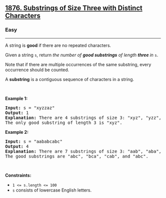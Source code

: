 <h2><a href="https://leetcode.com/problems/substrings-of-size-three-with-distinct-characters/">1876. Substrings of Size Three with Distinct Characters</a></h2><h3>Easy</h3><hr><div style="user-select: auto;"><p style="user-select: auto;">A string is <strong style="user-select: auto;">good</strong> if there are no repeated characters.</p>

<p style="user-select: auto;">Given a string <code style="user-select: auto;">s</code>​​​​​, return <em style="user-select: auto;">the number of <strong style="user-select: auto;">good substrings</strong> of length <strong style="user-select: auto;">three </strong>in </em><code style="user-select: auto;">s</code>​​​​​​.</p>

<p style="user-select: auto;">Note that if there are multiple occurrences of the same substring, every occurrence should be counted.</p>

<p style="user-select: auto;">A <strong style="user-select: auto;">substring</strong> is a contiguous sequence of characters in a string.</p>

<p style="user-select: auto;">&nbsp;</p>
<p style="user-select: auto;"><strong style="user-select: auto;">Example 1:</strong></p>

<pre style="user-select: auto;"><strong style="user-select: auto;">Input:</strong> s = "xyzzaz"
<strong style="user-select: auto;">Output:</strong> 1
<strong style="user-select: auto;">Explanation:</strong> There are 4 substrings of size 3: "xyz", "yzz", "zza", and "zaz". 
The only good substring of length 3 is "xyz".
</pre>

<p style="user-select: auto;"><strong style="user-select: auto;">Example 2:</strong></p>

<pre style="user-select: auto;"><strong style="user-select: auto;">Input:</strong> s = "aababcabc"
<strong style="user-select: auto;">Output:</strong> 4
<strong style="user-select: auto;">Explanation:</strong> There are 7 substrings of size 3: "aab", "aba", "bab", "abc", "bca", "cab", and "abc".
The good substrings are "abc", "bca", "cab", and "abc".
</pre>

<p style="user-select: auto;">&nbsp;</p>
<p style="user-select: auto;"><strong style="user-select: auto;">Constraints:</strong></p>

<ul style="user-select: auto;">
	<li style="user-select: auto;"><code style="user-select: auto;">1 &lt;= s.length &lt;= 100</code></li>
	<li style="user-select: auto;"><code style="user-select: auto;">s</code>​​​​​​ consists of lowercase English letters.</li>
</ul>
</div>